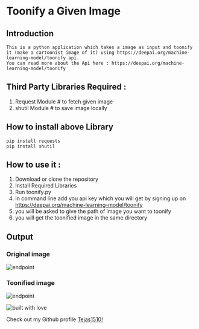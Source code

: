 # Toonify a Given Image

## Introduction
```
This is a python application which takes a image as input and toonify it (make a cartoonist image of it) using https://deepai.org/machine-learning-model/toonify api.
You can read more about the Api here : https://deepai.org/machine-learning-model/toonify
```
## Third Party Libraries Required :
1. Request Module # to fetch given image
2. shutil Module # to save image locally

## How to install above Library
```
pip install requests
pip install shutil
```
## How to use it :
1. Download or clone the repository
2. Install Required Libraries
4. Run toonify.py
3. In command line add you api key which you will get by signing up on https://deepai.org/machine-learning-model/toonify
5. you will be asked to give the path of image you want to toonify
6. you will get the toonified image in the same directory

## Output

### Original image

![endpoint](https://github.com/Tejas1510/hacking-tools-scripts/blob/toonify/Python/ToonifyImage/images/rohit.png)

### Toonified image

![endpoint](https://github.com/Tejas1510/hacking-tools-scripts/blob/toonify/Python/ToonifyImage/images/output.jpg)

![built with love](https://forthebadge.com/images/badges/built-with-love.svg)

Check out my Github profile [Tejas1510!](https://github.com/Tejas1510)
